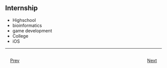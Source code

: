 ## Internship
- Highschool
- 	bioinformatics 
- 	game development
- College
- 	iOS

***

<div style="padding: 16;">
	<div style="float: left">
		<a href="../README.md">Prev</a>
	</div>
	<div style="float: right">
		<a href="slides/iOS-beginning.md">Next</a>
	</div>
</div>